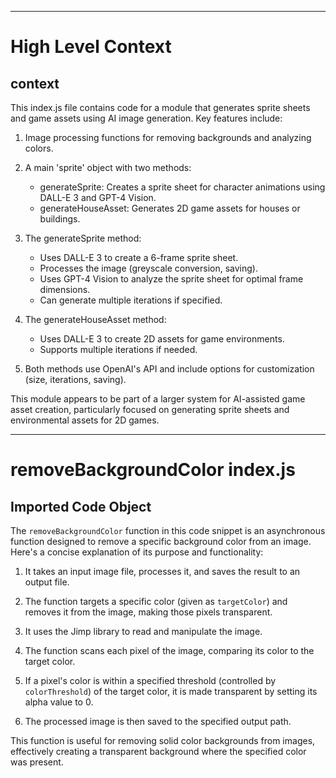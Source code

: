

  ---
# High Level Context
## context
This index.js file contains code for a module that generates sprite sheets and game assets using AI image generation. Key features include:

1. Image processing functions for removing backgrounds and analyzing colors.
2. A main 'sprite' object with two methods:
   - generateSprite: Creates a sprite sheet for character animations using DALL-E 3 and GPT-4 Vision.
   - generateHouseAsset: Generates 2D game assets for houses or buildings.

3. The generateSprite method:
   - Uses DALL-E 3 to create a 6-frame sprite sheet.
   - Processes the image (greyscale conversion, saving).
   - Uses GPT-4 Vision to analyze the sprite sheet for optimal frame dimensions.
   - Can generate multiple iterations if specified.

4. The generateHouseAsset method:
   - Uses DALL-E 3 to create 2D assets for game environments.
   - Supports multiple iterations if needed.

5. Both methods use OpenAI's API and include options for customization (size, iterations, saving).

This module appears to be part of a larger system for AI-assisted game asset creation, particularly focused on generating sprite sheets and environmental assets for 2D games.


  

---
# removeBackgroundColor index.js
## Imported Code Object
The `removeBackgroundColor` function in this code snippet is an asynchronous function designed to remove a specific background color from an image. Here's a concise explanation of its purpose and functionality:

1. It takes an input image file, processes it, and saves the result to an output file.

2. The function targets a specific color (given as `targetColor`) and removes it from the image, making those pixels transparent.

3. It uses the Jimp library to read and manipulate the image.

4. The function scans each pixel of the image, comparing its color to the target color.

5. If a pixel's color is within a specified threshold (controlled by `colorThreshold`) of the target color, it is made transparent by setting its alpha value to 0.

6. The processed image is then saved to the specified output path.

This function is useful for removing solid color backgrounds from images, effectively creating a transparent background where the specified color was present.

  